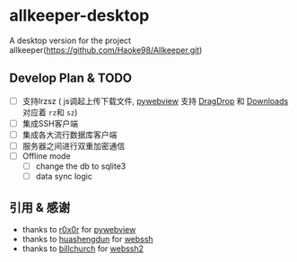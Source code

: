 # allkeeper-desktop

A desktop version for the project allkeeper(https://github.com/Haoke98/Allkeeper.git)

## Develop Plan & TODO

* [ ] 支持lrzsz ( js调起上传下载文件, [pywebview](https://github.com/r0x0r/pywebview)
  支持 [DragDrop](https://pywebview.flowrl.com/examples/drag_drop.html)
  和 [Downloads](https://pywebview.flowrl.com/examples/downloads.html) 对应着 `rz`和 `sz`)
* [ ] 集成SSH客户端
* [ ] 集成各大流行数据库客户端
* [ ] 服务器之间进行双重加密通信
* [ ] Offline mode
  * [ ] change the db to sqlite3
  * [ ] data sync logic

## 引用 & 感谢

* thanks to [r0x0r](https://github.com/r0x0r) for [pywebview](https://github.com/r0x0r/pywebview)
* thanks to [huashengdun](https://github.com/huashengdun) for [webssh](https://github.com/huashengdun/webssh)
* thanks to [billchurch](https://github.com/billchurch) for [webssh2](https://github.com/billchurch/webssh2)